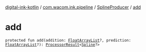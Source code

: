 [digital-ink-kotlin](../../index.md) / [com.wacom.ink.pipeline](../index.md) / [SplineProducer](index.md) / [add](./add.md)

# add

`protected fun add(addition: `[`FloatArrayList`](../../com.wacom.ink/-float-array-list/index.md)`?, prediction: `[`FloatArrayList`](../../com.wacom.ink/-float-array-list/index.md)`?): `[`ProcessorResult`](../../com.wacom.ink.pipeline.base/-processor-result/index.md)`<`[`Spline`](../../com.wacom.ink/-spline/index.md)`?>`
